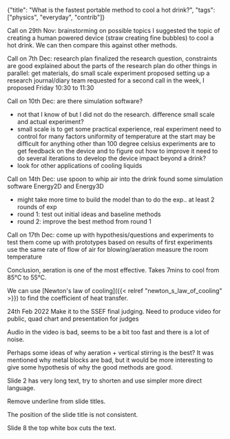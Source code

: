 {"title": "What is the fastest portable method to cool a hot drink?", "tags": ["physics", "everyday", "contrib"]}

Call on 29th Nov: brainstorming on possible topics
I suggested the topic of creating a human powered device (straw creating fine
bubbles) to cool a hot drink. We can then compare this against other methods.

Call on 7th Dec: research plan
finalized the research question, constraints are good
explained about the parts of the research plan
do other things in parallel: get materials, do small scale experiment
proposed setting up a research journal/diary
team requested for a second call in the week, I proposed Friday 10:30 to 11:30

Call on 10th Dec:
are there simulation software?
* not that I know of but I did not do the research.
difference small scale and actual experiment?
* small scale is to get some practical experience, real experiment need to control for many factors
uniformity of temperature at the start may be difficult for anything other than 100 degree celsius
experiments are to get feedback on the device and to figure out how to improve it
need to do several iterations to develop the device
impact beyond a drink?
* look for other applications of cooling liquids

Call on 14th Dec:
use spoon to whip air into the drink
found some simulation software Energy2D and Energy3D
* might take more time to build the model than to do the exp..
at least 2 rounds of exp
* round 1: test out initial ideas and baseline methods
* round 2: improve the best method from round 1

Call on 17th Dec:
come up with hypothesis/questions and experiments to test them
come up with prototypes based on results of first experiments
use the same rate of flow of air for blowing/aeration
measure the room temperature

Conclusion, aeration is one of the most effective. Takes 7mins to cool from 85°C to 55°C.

We can use [Newton's law of cooling]({{< relref "newton_s_law_of_cooling" >}}) to find the coefficient of heat transfer.

24th Feb 2022
Make it to the SSEF final judging. Need to produce video for public, quad chart and presentation for judges

Audio in the video is bad, seems to be a bit too fast and there is a lot of noise.

Perhaps some ideas of why aeration + vertical stirring is the best? It was
mentioned why metal blocks are bad, but it would be more interesting to give
some hypothesis of why the good methods are good.

Slide 2 has very long text, try to shorten and use simpler more direct language.

Remove underline from slide titles.

The position of the slide title is not consistent.

Slide 8 the top white box cuts the text.

